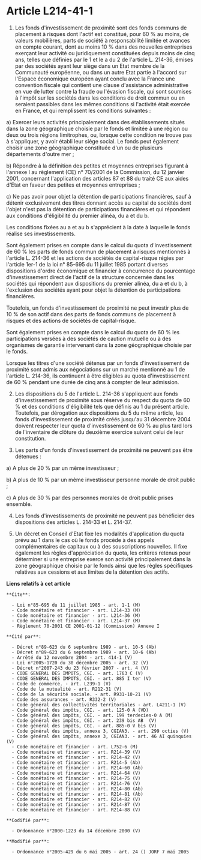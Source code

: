 # Article L214-41-1

1. Les fonds d'investissement de proximité sont des fonds communs de placement à risques dont l'actif est constitué, pour 60
% au moins, de valeurs mobilières, parts de société à responsabilité limitée et avances en compte courant, dont au moins 10 %
dans des nouvelles entreprises exerçant leur activité ou juridiquement constituées depuis moins de cinq ans, telles que
définies par le 1 et le a du 2 de l'article L. 214-36, émises par des sociétés ayant leur siège dans un Etat membre de la
Communauté européenne, ou dans un autre Etat partie à l'accord sur l'Espace économique européen ayant conclu avec la France
une convention fiscale qui contient une clause d'assistance administrative en vue de lutter contre la fraude ou l'évasion
fiscale, qui sont soumises à l'impôt sur les sociétés dans les conditions de droit commun ou en seraient passibles dans les
mêmes conditions si l'activité était exercée en France, et qui remplissent les conditions suivantes :

a) Exercer leurs activités principalement dans des établissements situés dans la zone géographique choisie par le fonds et
limitée à une région ou deux ou trois régions limitrophes, ou, lorsque cette condition ne trouve pas à s'appliquer, y avoir
établi leur siège social. Le fonds peut également choisir une zone géographique constituée d'un ou de plusieurs départements
d'outre mer ;

b) Répondre à la définition des petites et moyennes entreprises figurant à l'annexe I au règlement (CE) n° 70/2001 de la
Commission, du 12 janvier 2001, concernant l'application des articles 87 et 88 du traité CE aux aides d'Etat en faveur des
petites et moyennes entreprises ;

c) Ne pas avoir pour objet la détention de participations financières, sauf à détenir exclusivement des titres donnant accès
au capital de sociétés dont l'objet n'est pas la détention de participations financières et qui répondent aux conditions
d'éligibilité du premier alinéa, du a et du b.

Les conditions fixées au a et au b s'apprécient à la date à laquelle le fonds réalise ses investissements.

Sont également prises en compte dans le calcul du quota d'investissement de 60 % les parts de fonds commun de placement à
risques mentionnés à l'article L. 214-36 et les actions de sociétés de capital-risque régies par l'article 1er-1 de la loi n°
85-695 du 11 juillet 1985 portant diverses dispositions d'ordre économique et financier à concurrence du pourcentage
d'investissement direct de l'actif de la structure concernée dans les sociétés qui répondent aux dispositions du premier
alinéa, du a et du b, à l'exclusion des sociétés ayant pour objet la détention de participations financières.

Toutefois, un fonds d'investissement de proximité ne peut investir plus de 10 % de son actif dans des parts de fonds communs
de placement à risques et des actions de sociétés de capital-risque.

Sont également prises en compte dans le calcul du quota de 60 % les participations versées à des sociétés de caution mutuelle
ou à des organismes de garantie intervenant dans la zone géographique choisie par le fonds.

Lorsque les titres d'une société détenus par un fonds d'investissement de proximité sont admis aux négociations sur un marché
mentionné au 1 de l'article L. 214-36, ils continuent à être éligibles au quota d'investissement de 60 % pendant une durée de
cinq ans à compter de leur admission.

2. Les dispositions du 5 de l'article L. 214-36 s'appliquent aux fonds d'investissement de proximité sous réserve du respect
du quota de 60 % et des conditions d'éligibilité tels que définis au 1 du présent article. Toutefois, par dérogation aux
dispositions du 5 du même article, les fonds d'investissement de proximité créés jusqu'au 31 décembre 2004 doivent respecter
leur quota d'investissement de 60 % au plus tard lors de l'inventaire de clôture du deuxième exercice suivant celui de leur
constitution.

3. Les parts d'un fonds d'investissement de proximité ne peuvent pas être détenues :

a) A plus de 20 % par un même investisseur ;

b) A plus de 10 % par un même investisseur personne morale de droit public ;

c) A plus de 30 % par des personnes morales de droit public prises ensemble.

4. Les fonds d'investissements de proximité ne peuvent pas bénéficier des dispositions des articles L. 214-33 et L. 214-37.

5. Un décret en Conseil d'Etat fixe les modalités d'application du quota prévu au 1 dans le cas où le fonds procède à des
appels complémentaires de capitaux ou à des souscriptions nouvelles. Il fixe également les règles d'appréciation du quota,
les critères retenus pour déterminer si une entreprise exerce son activité principalement dans la zone géographique choisie
par le fonds ainsi que les règles spécifiques relatives aux cessions et aux limites de la détention des actifs.

**Liens relatifs à cet article**

	**Cite**:

	  - Loi n°85-695 du 11 juillet 1985 - art. 1-1 (M)
	  - Code monétaire et financier - art. L214-33 (M)
	  - Code monétaire et financier - art. L214-36 (M)
	  - Code monétaire et financier - art. L214-37 (M)
	  - Règlement 70-2001 CE 2001-01-12 (Commission) Annexe I

	**Cité par**:

	  - Décret n°89-623 du 6 septembre 1989 - art. 10-5 (Ab)
	  - Décret n°89-623 du 6 septembre 1989 - art. 10-6 (Ab)
	  - Arrêté du 12 novembre 2004 - art. 414-1 (V)
	  - Loi n°2005-1720 du 30 décembre 2005 - art. 32 (V)
	  - Décret n°2007-243 du 23 février 2007 - art. 4 (V)
	  - CODE GENERAL DES IMPOTS, CGI. - art. 1763 C (V)
	  - CODE GENERAL DES IMPOTS, CGI. - art. 885 I ter (V)
	  - Code de commerce. - art. L239-1 (V)
	  - Code de la mutualité - art. R212-31 (V)
	  - Code de la sécurité sociale. - art. R931-10-21 (V)
	  - Code des assurances - art. R332-2 (V)
	  - Code général des collectivités territoriales - art. L4211-1 (V)
	  - Code général des impôts, CGI. - art. 125-0 A (VD)
	  - Code général des impôts, CGI. - art. 199 terdecies-0 A (M)
	  - Code général des impôts, CGI. - art. 239 bis AB  (V)
	  - Code général des impôts, CGI. - art. 885-0 V bis (V)
	  - Code général des impôts, annexe 3, CGIAN3. - art. 299 octies (V)
	  - Code général des impôts, annexe 3, CGIAN3. - art. 46 AI quinquies (V)
	  - Code monétaire et financier - art. L752-6 (M)
	  - Code monétaire et financier - art. R214-39 (V)
	  - Code monétaire et financier - art. R214-42 (V)
	  - Code monétaire et financier - art. R214-5 (Ab)
	  - Code monétaire et financier - art. R214-60 (Ab)
	  - Code monétaire et financier - art. R214-64 (V)
	  - Code monétaire et financier - art. R214-75 (V)
	  - Code monétaire et financier - art. R214-76 (V)
	  - Code monétaire et financier - art. R214-80 (Ab)
	  - Code monétaire et financier - art. R214-81 (Ab)
	  - Code monétaire et financier - art. R214-82 (V)
	  - Code monétaire et financier - art. R214-87 (V)
	  - Code monétaire et financier - art. R214-88 (V)

	**Codifié par**:

	  - Ordonnance n°2000-1223 du 14 décembre 2000 (V)

	**Modifié par**:

	  - Ordonnance n°2005-429 du 6 mai 2005 - art. 24 () JORF 7 mai 2005
